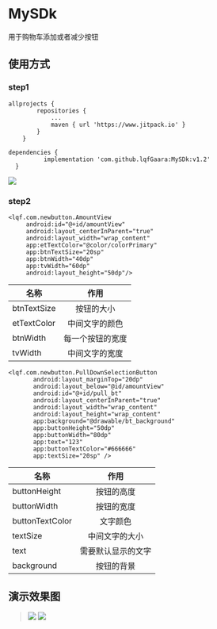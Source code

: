 # MySDk
用于购物车添加或者减少按钮
## 使用方式
### step1
```
allprojects {
		repositories {
			...
			maven { url 'https://www.jitpack.io' }
		}
	}
  ```
  
  ```
  dependencies {
	        implementation 'com.github.lqfGaara:MySDk:v1.2'
	}
  ```
  ![](https://github.com/lqfGaara/MySDk/blob/master/useImag.jpg)
  ### step2
   ```
  <lqf.com.newbutton.AmountView
        android:id="@+id/amountView"
        android:layout_centerInParent="true"
        android:layout_width="wrap_content"
        app:etTextColor="@color/colorPrimary"
        app:btnTextSize="20sp"
        app:btnWidth="40dp"
        app:tvWidth="60dp"
        android:layout_height="50dp"/>
   ```
  名称|作用
   --|:--:
   btnTextSize|按钮的大小
   etTextColor|中间文字的颜色
   btnWidth|每一个按钮的宽度
   tvWidth|中间文字的宽度
 

 ```
<lqf.com.newbutton.PullDownSelectionButton
        android:layout_marginTop="20dp"
        android:layout_below="@id/amountView"
        android:id="@+id/pull_bt"
        android:layout_centerInParent="true"
        android:layout_width="wrap_content"
        android:layout_height="wrap_content"
        app:background="@drawable/bt_background"
        app:buttonHeight="50dp"
        app:buttonWidth="80dp"
        app:text="123"
        app:buttonTextColor="#666666"
        app:textSize="20sp" />
 ```


  名称|作用
   --|:--:
   buttonHeight|按钮的高度
   buttonWidth|按钮的宽度
   buttonTextColor|文字颜色
   textSize|中间文字的大小
   text|需要默认显示的文字
   background|按钮的背景

## 演示效果图 
   >![](https://github.com/lqfGaara/MySDk/blob/master/example.gif)
   >![](https://github.com/lqfGaara/MySDk/blob/master/ways2.gif)
